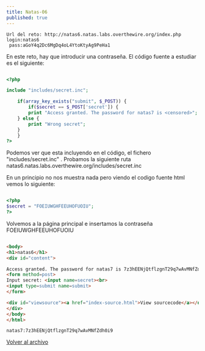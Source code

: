 ```yaml
---
title: Natas-06
published: true
---
```


```
Url del reto: http://natas6.natas.labs.overthewire.org/index.php
login:natas6
 pass:aGoY4q2Dc6MgDq4oL4YtoKtyAg9PeHa1
```

En este reto, hay que introducir una contraseña. El código fuente a estudiar es el siguiente:

```php

<?php

include "includes/secret.inc";

    if(array_key_exists("submit", $_POST)) {
        if($secret == $_POST['secret']) {
        print "Access granted. The password for natas7 is <censored>";
    } else {
        print "Wrong secret";
    }
    }
?>

```

Podemos ver que esta incluyendo en el código, el fichero "includes/secret.inc" .
Probamos la siguiente ruta natas6.natas.labs.overthewire.org/includes/secret.inc

En un principio no nos muestra nada pero viendo el codigo fuente html vemos lo siguiente:

```php

<?php
$secret = "FOEIUWGHFEEUHOFUOIU";
?>

```

Volvemos a la página principal e insertamos la contraseña FOEIUWGHFEEUHOFUOIU

```html

<body>
<h1>natas6</h1>
<div id="content">

Access granted. The password for natas7 is 7z3hEENjQtflzgnT29q7wAvMNfZdh0i9
<form method=post>
Input secret: <input name=secret><br>
<input type=submit name=submit>
</form>

<div id="viewsource"><a href="index-source.html">View sourcecode</a></div>
</div>
</body>
</html>

```

```    
natas7:7z3hEENjQtflzgnT29q7wAvMNfZdh0i9
```

[Volver al archivo](archive)
